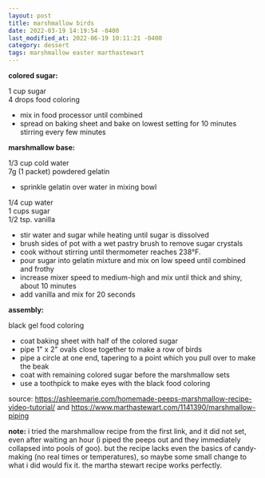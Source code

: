 ```yaml
---
layout: post
title: marshmallow birds
date: 2022-03-19 14:19:54 -0400
last_modified_at: 2022-06-19 10:11:21 -0400
category: dessert
tags: marshmallow easter marthastewart
---
```


**colored sugar:**

1 cup sugar  
4 drops food coloring  
* mix in food processor until combined
* spread on baking sheet and bake on lowest setting for 10 minutes stirring
  every few minutes

**marshmallow base:**

1/3 cup cold water  
7g (1 packet) powdered gelatin  
* sprinkle gelatin over water in mixing bowl

1/4 cup water  
1 cups sugar  
1/2 tsp. vanilla  
* stir water and sugar while heating until sugar is dissolved
* brush sides of pot with a wet pastry brush to remove sugar crystals
* cook without stirring until thermometer reaches 238°F.
* pour sugar into gelatin mixture and mix on low speed until combined and frothy
* increase mixer speed to medium-high and mix until thick and shiny, about 10 minutes
* add vanilla and mix for 20 seconds

**assembly:**

black gel food coloring  

* coat baking sheet with half of the colored sugar
* pipe 1" x 2" ovals close together to make a row of birds
* pipe a circle at one end, tapering to a point which you pull over to make the
  beak
* coat with remaining colored sugar before the marshmallow sets
* use a toothpick to make eyes with the black food coloring

source: <https://ashleemarie.com/homemade-peeps-marshmallow-recipe-video-tutorial/>
and <https://www.marthastewart.com/1141390/marshmallow-piping>

**note:** i tried the marshmallow recipe from the first link, and it did not set,
even after waiting an hour (i piped the peeps out and they immediately collapsed
into pools of goo). but the recipe lacks even the basics of candy-making (no real
times or temperatures), so maybe some small change to what i did would fix it. the
martha stewart recipe works perfectly.
